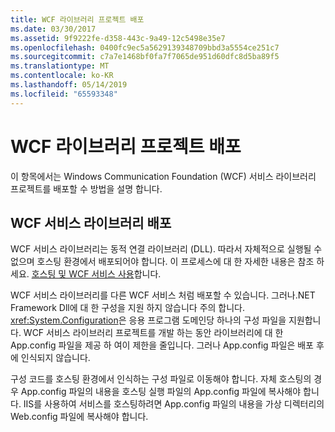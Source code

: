 ```yaml
---
title: WCF 라이브러리 프로젝트 배포
ms.date: 03/30/2017
ms.assetid: 9f9222fe-d358-443c-9a49-12c5498e35e7
ms.openlocfilehash: 0400fc9ec5a5629139348709bbd3a5554ce251c7
ms.sourcegitcommit: c7a7e1468bf0fa7f7065de951d60dfc8d5ba89f5
ms.translationtype: MT
ms.contentlocale: ko-KR
ms.lasthandoff: 05/14/2019
ms.locfileid: "65593348"
---
```

# <a name="deploying-a-wcf-library-project"></a>WCF 라이브러리 프로젝트 배포
이 항목에서는 Windows Communication Foundation (WCF) 서비스 라이브러리 프로젝트를 배포할 수 방법을 설명 합니다.  
  
## <a name="deploying-a-wcf-service-library"></a>WCF 서비스 라이브러리 배포  
 WCF 서비스 라이브러리는 동적 연결 라이브러리 (DLL). 따라서 자체적으로 실행될 수 없으며 호스팅 환경에서 배포되어야 합니다. 이 프로세스에 대 한 자세한 내용은 참조 하세요. [호스팅 및 WCF 서비스 사용](https://go.microsoft.com/fwlink/?LinkId=99932)합니다.  
  
 WCF 서비스 라이브러리를 다른 WCF 서비스 처럼 배포할 수 있습니다. 그러나.NET Framework Dll에 대 한 구성을 지원 하지 않습니다 주의 합니다. <xref:System.Configuration>은 응용 프로그램 도메인당 하나의 구성 파일을 지원합니다. WCF 서비스 라이브러리 프로젝트를 개발 하는 동안 라이브러리에 대 한 App.config 파일을 제공 하 여이 제한을 줄입니다. 그러나 App.config 파일은 배포 후에 인식되지 않습니다.  
  
 구성 코드를 호스팅 환경에서 인식하는 구성 파일로 이동해야 합니다. 자체 호스팅의 경우 App.config 파일의 내용을 호스팅 실행 파일의 App.config 파일에 복사해야 합니다. IIS를 사용하여 서비스를 호스팅하려면 App.config 파일의 내용을 가상 디렉터리의 Web.config 파일에 복사해야 합니다.
